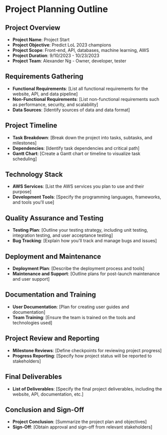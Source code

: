 
# Project Planning Outline

## Project Overview
- **Project Name**: Project Start
- **Project Objective**: Predict LoL 2023 champions
- **Project Scope**: Front-end, API, databases, machine learning, AWS
- **Project Duration**: 9/10/2023 - 10/23/2023
- **Project Team**: Alexander Ng - Owner, developer, tester

## Requirements Gathering
- **Functional Requirements**: [List all functional requirements for the website, API, and data pipeline]
- **Non-Functional Requirements**: [List non-functional requirements such as performance, security, and scalability]
- **Data Sources**: [Identify sources of data and data format]

## Project Timeline
- **Task Breakdown**: [Break down the project into tasks, subtasks, and milestones]
- **Dependencies**: [Identify task dependencies and critical path]
- **Gantt Chart**: [Create a Gantt chart or timeline to visualize task scheduling]

## Technology Stack
- **AWS Services**: [List the AWS services you plan to use and their purpose]
- **Development Tools**: [Specify the programming languages, frameworks, and tools you'll use]

## Quality Assurance and Testing
- **Testing Plan**: [Outline your testing strategy, including unit testing, integration testing, and user acceptance testing]
- **Bug Tracking**: [Explain how you'll track and manage bugs and issues]

## Deployment and Maintenance
- **Deployment Plan**: [Describe the deployment process and tools]
- **Maintenance and Support**: [Outline plans for post-launch maintenance and user support]

## Documentation and Training
- **User Documentation**: [Plan for creating user guides and documentation]
- **Team Training**: [Ensure the team is trained on the tools and technologies used]

## Project Review and Reporting
- **Milestone Reviews**: [Define checkpoints for reviewing project progress]
- **Progress Reporting**: [Specify how project status will be reported to stakeholders]

## Final Deliverables
- **List of Deliverables**: [Specify the final project deliverables, including the website, API, documentation, etc.]

## Conclusion and Sign-Off
- **Project Conclusion**: [Summarize the project plan and objectives]
- **Sign-Off**: [Obtain approval and sign-off from relevant stakeholders]
